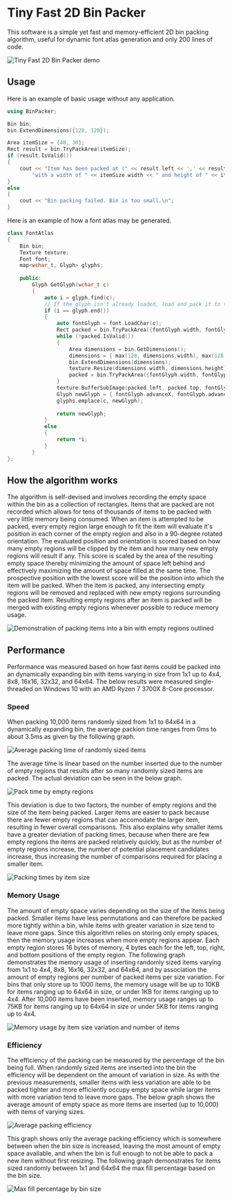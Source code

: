 # Tiny Fast 2D Bin Packer
This software is a simple yet fast and memory-efficient 2D bin packing algorithm, useful for dynamic font atlas generation and only 200 lines of code.

![Tiny Fast 2D Bin Packer demo](./images/preview1.gif)

## Usage
Here is an example of basic usage without any application.
```c++
using BinPacker;

Bin bin;
bin.ExtendDimensions({128, 128});

Area itemSize = {40, 30};
Rect result = bin.TryPackArea(itemSize);
if (result.IsValid())
{
	cout << "Item has been packed at (" << result.left << ',' << result.top << ")"
		"with a width of " << itemSize.width << " and height of " << itemSize.height << '\n';
}
else
{
	cout << "Bin packing failed. Bin is too small.\n";
}
```

Here is an example of how a font atlas may be generated.
```c++
class FontAtlas
{
	Bin bin;
	Texture texture;
	Font font;
	map<wchar_t, Glyph> glyphs;
	
	public:
		Glyph GetGlyph(wchar_t c)
		{
			auto i = glyph.find(c);
			// If the glyph isn't already loaded, load and pack it to the texture.
			if (i == glyph.end())
			{
				auto fontGlyph = font.LoadChar(c);
				Rect packed = bin.TryPackArea({fontGlyph.width, fontGlyph.height});
				while (!packed.IsValid())
				{
					Area dimensions = bin.GetDimensions();
					dimensions = { max(128, dimensions.width), max(128, dimensions.height) };
					bin.ExtendDimensions(dimensions);
					texture.Resize(dimensions.width, dimensions.height);
					packed = bin.TryPackArea({fontGlyph.width, fontGlyph.height});
				}
				texture.BufferSubImage(packed.left, packed.top, fontGlyph.width, fontGlyph.height, fontGlyph.bitmap);
				Glyph newGlyph = { fontGlyph.advanceX, fontGlyph.advanceY, packed.left, packed.top, fontGlyph.width, fontGlyph.height };
				glyphs.emplace(c, newGlyph);
				
				return newGlyph;
			}
			else
			{
				return *i;
			}
		}
};
```

## How the algorithm works
The algorithm is self-devised and involves recording the empty space within the bin as a collection of rectangles.
Items that are packed are not recorded which allows for tens of thousands of items to be packed with very little memory being consumed.
When an item is attempted to be packed, every empty region large enough to fit the item will evaluate it's position in each corner
of the empty region and also in a 90-degree rotated orientation. The evaluated position and orientation is scored based
on how many empty regions will be clipped by the item and how many new empty regions will result if any.
This score is scaled by the area of the resulting empty space thereby minimizing the amount of space left behind and effectively
maximizing the amount of space filled at the same time.
The prospective position with the lowest score will be the position into which the item will be packed.
When the item is packed, any intersecting empty regions will be removed and replaced with new empty regions surrounding the packed item.
Resulting empty regions after an item is packed will be merged with existing empty regions whenever possible to reduce memory usage.

![Demonstration of packing items into a bin with empty regions outlined](./images/preview2.gif)

## Performance
Performance was measured based on how fast items could be packed into an dynamically expanding bin with items varying in size from 1x1 up to 4x4, 8x8, 16x16, 32x32, and 64x64.
The below results were measured single-threaded on Windows 10 with an AMD Ryzen 7 3700X 8-Core processor.

### Speed
When packing 10,000 items randomly sized from 1x1 to 64x64 in a dynamically expanding bin, the average packion time ranges from 0ms to about 3.5ms as given by the following graph.

![Average packing time of randomly sized items](./images/AveragePackTime64.png)

The average time is linear based on the number inserted due to the number of empty regions that results after so many randomly sized items are packed.
The actual deviation can be seen in the below graph.

![Pack time by empty regions](./images/PackTimeByEmptyRegions.png)

This deviation is due to two factors, the number of empty regions and the size of the item being packed.
Larger items are easier to pack because there are fewer empty regions that can accomodate the larger item, resulting in fewer overall comparisons.
This also explains why smaller items have a greater deviation of packing times, because when there are few empty regions the items are packed relatively quickly,
but as the number of empty regions increase, the number of potential placement candidates increase, thus increasing the number of comparisons required for placing a smaller item.

![Packing times by item size](./images/PackTimeByItemSize64.png)

### Memory Usage
The amount of empty space varies depending on the size of the items being packed.
Smaller items have less permutations and can therefore be packed more tightly within a bin, while items with greater variation in size tend to leave more gaps.
Since this algorithm relies on storing only empty spaces, then the memory usage increases when more empty regions appear.
Each empty region stores 16 bytes of memory, 4 bytes each for the left, top, right, and bottom positions of the empty region.
The following graph demonstrates the memory usage of inserting randomly sized items varying from 1x1 to 4x4, 8x8, 16x16, 32x32, and 64x64,
and by association the amount of empty regions per number of packed items per size variation.
For bins that only store up to 1000 items, the memory usage will be up to 10KB for items ranging up to 64x64 in size, or under 1KB for items ranging up to 4x4.
After 10,000 items have been inserted, memory usage ranges up to 75KB for items ranging up to 64x64 in size or under 5KB for items ranging up to 4x4.

![Memory usage by item size variation and number of items](./images/MemoryUsageByItemsSizes.png)

### Efficiency
The efficiency of the packing can be measured by the percentage of the bin being full.
When randomly sized items are inserted into the bin the efficiency will be dependent on the amount of variation in size.
As with the previous measurements, smaller items with less variation are able to be packed tighter and more efficiently occupy empty space
while larger items with more variation tend to leave more gaps.
The below graph shows the average amount of empty space as more items are inserted (up to 10,000) with items of varying sizes.

![Average packing efficiency](./images/AverageFillPercent.png)

This graph shows only the average packing efficiency which is somewhere between when the bin size is increased, leaving the most amount of empty space available,
and when the bin is full enough to not be able to pack a new item without first resizing.
The following graph demonstrates for items sized randomly between 1x1 and 64x64 the max fill percentage based on the bin size.

![Max fill percentage by bin size](./images/MaxFillPercentage64.png)
